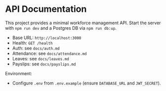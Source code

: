 # API Documentation

This project provides a minimal workforce management API. Start the server with `npm run dev` and a Postgres DB via `npm run db:up`.

- Base URL: `http://localhost:3000`
- Health: `GET /health`
- Auth: see `docs/auth.md`
- Attendance: see `docs/attendance.md`
- Leaves: see `docs/leaves.md`
- Payslips: see `docs/payslips.md`

Environment:
- Configure `.env` from `.env.example` (ensure `DATABASE_URL` and `JWT_SECRET`).
